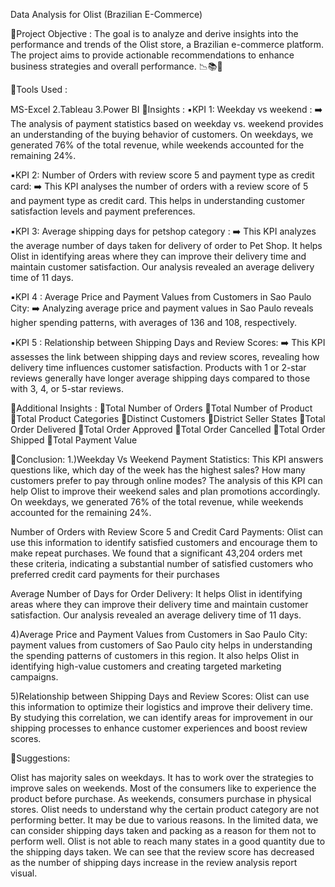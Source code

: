  Data Analysis for Olist (Brazilian E-Commerce)
 
🔺Project Objective : The goal is to analyze and derive insights into the performance and trends of the Olist store, a Brazilian e-commerce platform. The project aims to provide actionable recommendations to enhance business strategies and overall performance. 📉📚🔗

🔺Tools Used :

MS-Excel 2.Tableau 3.Power BI
🔺Insights : ▪️KPI 1: Weekday vs weekend : ➡️ The analysis of payment statistics based on weekday vs. weekend provides an understanding of the buying behavior of customers. On weekdays, we generated 76% of the total revenue, while weekends accounted for the remaining 24%.

▪️KPI 2: Number of Orders with review score 5 and payment type as credit card: ➡️ This KPI analyses the number of orders with a review score of 5 and payment type as credit card. This helps in understanding customer satisfaction levels and payment preferences.

▪️KPI 3: Average shipping days for petshop category : ➡️ This KPI analyzes the average number of days taken for delivery of order to Pet Shop. It helps Olist in identifying areas where they can improve their delivery time and maintain customer satisfaction. Our analysis revealed an average delivery time of 11 days.

▪️KPI 4 : Average Price and Payment Values from Customers in Sao Paulo City: ➡️ Analyzing average price and payment values in Sao Paulo reveals higher spending patterns, with averages of 136 and 108, respectively.

▪️KPI 5 : Relationship between Shipping Days and Review Scores: ➡️ This KPI assesses the link between shipping days and review scores, revealing how delivery time influences customer satisfaction. Products with 1 or 2-star reviews generally have longer average shipping days compared to those with 3, 4, or 5-star reviews.

🔺Additional Insights : 🔸Total Number of Orders 🔹Total Number of Product 🔸Total Product Categories 🔹Distinct Customers 🔸District Seller States 🔹Total Order Delivered 🔸Total Order Approved 🔹Total Order Cancelled 🔸Total Order Shipped 🔹Total Payment Value

🔺Conclusion: 1.)Weekday Vs Weekend Payment Statistics: This KPI answers questions like, which day of the week has the highest sales? How many customers prefer to pay through online modes? The analysis of this KPI can help Olist to improve their weekend sales and plan promotions accordingly. On weekdays, we generated 76% of the total revenue, while weekends accounted for the remaining 24%.

Number of Orders with Review Score 5 and Credit Card Payments: Olist can use this information to identify satisfied customers and encourage them to make repeat purchases. We found that a significant 43,204 orders met these criteria, indicating a substantial number of satisfied customers who preferred credit card payments for their purchases

Average Number of Days for Order Delivery: It helps Olist in identifying areas where they can improve their delivery time and maintain customer satisfaction. Our analysis revealed an average delivery time of 11 days.

4)Average Price and Payment Values from Customers in Sao Paulo City: payment values from customers of Sao Paulo city helps in understanding the spending patterns of customers in this region. It also helps Olist in identifying high-value customers and creating targeted marketing campaigns.

5)Relationship between Shipping Days and Review Scores: Olist can use this information to optimize their logistics and improve their delivery time. By studying this correlation, we can identify areas for improvement in our shipping processes to enhance customer experiences and boost review scores.

🔺Suggestions:

Olist has majority sales on weekdays. It has to work over the strategies to improve sales on weekends. Most of the consumers like to experience the product before purchase. As weekends, consumers purchase in physical stores.
Olist needs to understand why the certain product category are not performing better. It may be due to various reasons. In the limited data, we can consider shipping days taken and packing as a reason for them not to perform well.
Olist is not able to reach many states in a good quantity due to the shipping days taken. We can see that the review score has decreased as the number of shipping days increase in the review analysis report visual.
